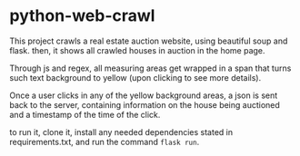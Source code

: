 # python-web-crawl

This project crawls a real estate auction website, using beautiful soup and flask.
then, it shows all crawled houses in auction in the home page.

Through js and regex, all measuring areas get wrapped in a span that turns such text background to yellow (upon clicking to see more details).

Once a user clicks in any of the yellow background areas, a json is sent back to the server, 
containing information on the house being auctioned and a timestamp of the time of the click.

to run it, clone it, install any needed dependencies stated in requirements.txt, and run the command `flask run`.
